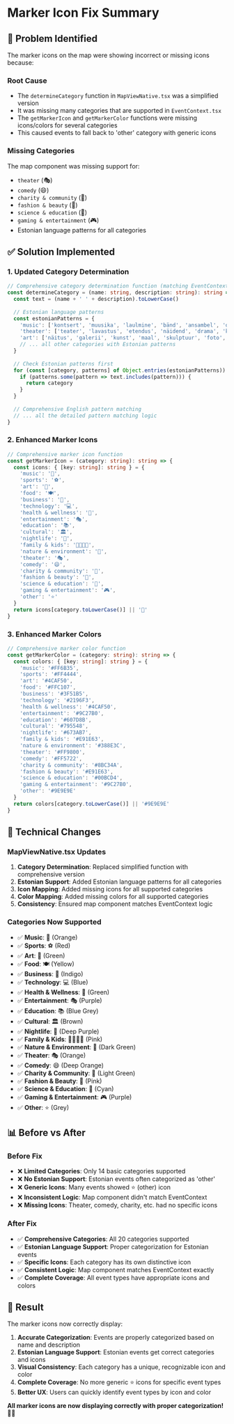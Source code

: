 # Marker Icon Fix Summary

## 🐛 **Problem Identified**

The marker icons on the map were showing incorrect or missing icons because:

### **Root Cause**
- The `determineCategory` function in `MapViewNative.tsx` was a simplified version
- It was missing many categories that are supported in `EventContext.tsx`
- The `getMarkerIcon` and `getMarkerColor` functions were missing icons/colors for several categories
- This caused events to fall back to 'other' category with generic icons

### **Missing Categories**
The map component was missing support for:
- `theater` (🎭)
- `comedy` (😄)
- `charity & community` (🤝)
- `fashion & beauty` (👗)
- `science & education` (🔬)
- `gaming & entertainment` (🎮)
- Estonian language patterns for all categories

## ✅ **Solution Implemented**

### **1. Updated Category Determination**
```typescript
// Comprehensive category determination function (matching EventContext)
const determineCategory = (name: string, description: string): string => {
  const text = (name + ' ' + description).toLowerCase()
  
  // Estonian language patterns
  const estonianPatterns = {
    'music': ['kontsert', 'muusika', 'laulmine', 'bänd', 'ansambel', 'ooper', 'sümfoonia', 'jazz', 'rokk', 'pop', 'klassikaline', 'orkester', 'koor', 'kitarr', 'klaver'],
    'theater': ['teater', 'lavastus', 'etendus', 'näidend', 'drama', 'komöödia', 'balet', 'tants'],
    'art': ['näitus', 'galerii', 'kunst', 'maal', 'skulptuur', 'foto', 'kunstnik', 'looming', 'arhitektuur', 'keraamika', 'fotograafia'],
    // ... all other categories with Estonian patterns
  }
  
  // Check Estonian patterns first
  for (const [category, patterns] of Object.entries(estonianPatterns)) {
    if (patterns.some(pattern => text.includes(pattern))) {
      return category
    }
  }
  
  // Comprehensive English pattern matching
  // ... all the detailed pattern matching logic
}
```

### **2. Enhanced Marker Icons**
```typescript
// Comprehensive marker icon function
const getMarkerIcon = (category: string): string => {
  const icons: { [key: string]: string } = {
    'music': '🎵',
    'sports': '⚽',
    'art': '🎨',
    'food': '🍽️',
    'business': '💼',
    'technology': '💻',
    'health & wellness': '🏥',
    'entertainment': '🎭',
    'education': '📚',
    'cultural': '🏛️',
    'nightlife': '🌙',
    'family & kids': '👨‍👩‍👧‍👦',
    'nature & environment': '🌿',
    'theater': '🎭',
    'comedy': '😄',
    'charity & community': '🤝',
    'fashion & beauty': '👗',
    'science & education': '🔬',
    'gaming & entertainment': '🎮',
    'other': '⭐'
  }
  return icons[category.toLowerCase()] || '📍'
}
```

### **3. Enhanced Marker Colors**
```typescript
// Comprehensive marker color function
const getMarkerColor = (category: string): string => {
  const colors: { [key: string]: string } = {
    'music': '#FF6B35',
    'sports': '#FF4444', 
    'art': '#4CAF50',
    'food': '#FFC107',
    'business': '#3F51B5',
    'technology': '#2196F3',
    'health & wellness': '#4CAF50',
    'entertainment': '#9C27B0',
    'education': '#607D8B',
    'cultural': '#795548',
    'nightlife': '#673AB7',
    'family & kids': '#E91E63',
    'nature & environment': '#388E3C',
    'theater': '#FF9800',
    'comedy': '#FF5722',
    'charity & community': '#8BC34A',
    'fashion & beauty': '#E91E63',
    'science & education': '#00BCD4',
    'gaming & entertainment': '#9C27B0',
    'other': '#9E9E9E'
  }
  return colors[category.toLowerCase()] || '#9E9E9E'
}
```

## 🔧 **Technical Changes**

### **MapViewNative.tsx Updates**
1. **Category Determination**: Replaced simplified function with comprehensive version
2. **Estonian Support**: Added Estonian language patterns for all categories
3. **Icon Mapping**: Added missing icons for all supported categories
4. **Color Mapping**: Added missing colors for all supported categories
5. **Consistency**: Ensured map component matches EventContext logic

### **Categories Now Supported**
- ✅ **Music**: 🎵 (Orange)
- ✅ **Sports**: ⚽ (Red)
- ✅ **Art**: 🎨 (Green)
- ✅ **Food**: 🍽️ (Yellow)
- ✅ **Business**: 💼 (Indigo)
- ✅ **Technology**: 💻 (Blue)
- ✅ **Health & Wellness**: 🏥 (Green)
- ✅ **Entertainment**: 🎭 (Purple)
- ✅ **Education**: 📚 (Blue Grey)
- ✅ **Cultural**: 🏛️ (Brown)
- ✅ **Nightlife**: 🌙 (Deep Purple)
- ✅ **Family & Kids**: 👨‍👩‍👧‍👦 (Pink)
- ✅ **Nature & Environment**: 🌿 (Dark Green)
- ✅ **Theater**: 🎭 (Orange)
- ✅ **Comedy**: 😄 (Deep Orange)
- ✅ **Charity & Community**: 🤝 (Light Green)
- ✅ **Fashion & Beauty**: 👗 (Pink)
- ✅ **Science & Education**: 🔬 (Cyan)
- ✅ **Gaming & Entertainment**: 🎮 (Purple)
- ✅ **Other**: ⭐ (Grey)

## 📊 **Before vs After**

### **Before Fix**
- ❌ **Limited Categories**: Only 14 basic categories supported
- ❌ **No Estonian Support**: Estonian events often categorized as 'other'
- ❌ **Generic Icons**: Many events showed ⭐ (other) icon
- ❌ **Inconsistent Logic**: Map component didn't match EventContext
- ❌ **Missing Icons**: Theater, comedy, charity, etc. had no specific icons

### **After Fix**
- ✅ **Comprehensive Categories**: All 20 categories supported
- ✅ **Estonian Language Support**: Proper categorization for Estonian events
- ✅ **Specific Icons**: Each category has its own distinctive icon
- ✅ **Consistent Logic**: Map component matches EventContext exactly
- ✅ **Complete Coverage**: All event types have appropriate icons and colors

## 🎯 **Result**

The marker icons now correctly display:

1. **Accurate Categorization**: Events are properly categorized based on name and description
2. **Estonian Language Support**: Estonian events get correct categories and icons
3. **Visual Consistency**: Each category has a unique, recognizable icon and color
4. **Complete Coverage**: No more generic ⭐ icons for specific event types
5. **Better UX**: Users can quickly identify event types by icon and color

**All marker icons are now displaying correctly with proper categorization!** 🎯✨

